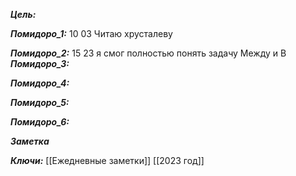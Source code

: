 
***Цель:***  

***Помидоро_1:***   10 03
Читаю хрусталеву

***Помидоро_2:***  15 23
я смог полностью понять задачу Между и В
***Помидоро_3:*** 

***Помидоро_4:*** 

***Помидоро_5:*** 

***Помидоро_6:*** 

***Заметка*** 


***Ключи:*** [[Ежедневные заметки]]  [[2023 год]]
